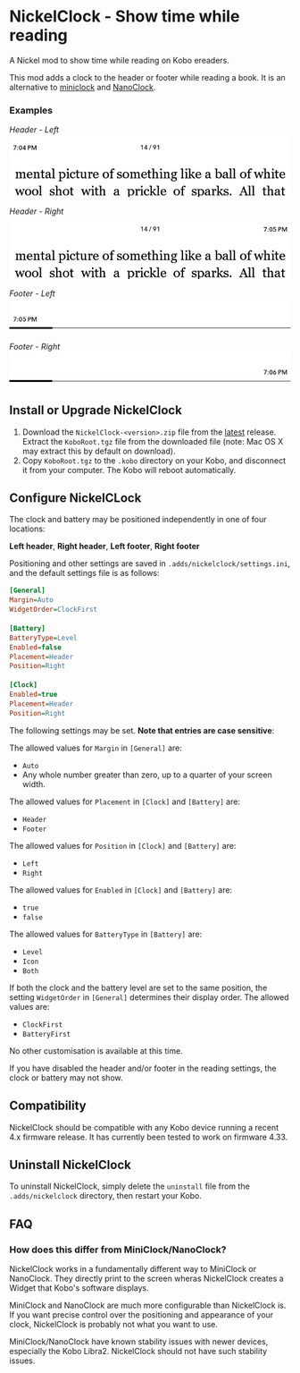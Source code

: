 # NickelClock - Show time while reading

A Nickel mod to show time while reading on Kobo ereaders.

This mod adds a clock to the header or footer while reading a book. It is an 
alternative to [miniclock](https://www.mobileread.com/forums/showpost.php?p=3762123&postcount=6) 
and [NanoClock](https://github.com/NiLuJe/NanoClock).

### Examples

*Header - Left*
![header left](./images/header-left.png)

*Header - Right*
![header right](./images/header-right.png)

*Footer - Left*
![footer left](./images/footer-left.png)

*Footer - Right*
![footer right](./images/footer-right.png)

## Install or Upgrade NickelClock

1. Download the `NickelClock-<version>.zip` file from the [latest](https://github.com/shermp/NickelClock/releases/latest) 
   release. Extract the `KoboRoot.tgz` file from the downloaded file 
   (note: Mac OS X may extract this by default on download).
2. Copy `KoboRoot.tgz` to the `.kobo` directory on your Kobo, and disconnect 
   it from your computer. The Kobo will reboot automatically.

## Configure NickelCLock

The clock and battery may be positioned independently in one of four locations: 

**Left header**, **Right header**, **Left footer**, **Right footer**

Positioning and other settings are saved in `.adds/nickelclock/settings.ini`, 
and the default settings file is as follows:

```ini
[General]
Margin=Auto
WidgetOrder=ClockFirst

[Battery]
BatteryType=Level
Enabled=false
Placement=Header
Position=Right

[Clock]
Enabled=true
Placement=Header
Position=Right

```
The following settings may be set. **Note that entries are case sensitive**:

The allowed values for `Margin` in `[General]` are:
- `Auto`
- Any whole number greater than zero, up to a quarter of your screen width.

The allowed values for `Placement` in `[Clock]` and `[Battery]` are:
- `Header`
- `Footer`

The allowed values for `Position` in `[Clock]` and `[Battery]` are:
- `Left`
- `Right`

The allowed values for `Enabled` in `[Clock]` and `[Battery]` are:
- `true`
- `false`

The allowed values for `BatteryType` in `[Battery]` are:
- `Level`
- `Icon`
- `Both`

If both the clock and the battery level are set to the same position, the 
setting `WidgetOrder` in `[General]` determines their display order. The 
allowed values are:
- `ClockFirst`
- `BatteryFirst`

No other customisation is available at this time.

If you have disabled the header and/or footer in the reading settings, the 
clock or battery may not show.

## Compatibility

NickelClock should be compatible with any Kobo device running a recent 4.x 
firmware release. It has currently been tested to work on firmware 4.33.

## Uninstall NickelClock

To uninstall NickelClock, simply delete the `uninstall` file from the
`.adds/nickelclock` directory, then restart your Kobo.

## FAQ

### How does this differ from MiniClock/NanoClock?

NickelClock works in a fundamentally different way to MiniClock or NanoClock. 
They directly print to the screen wheras NickelClock creates a Widget that 
Kobo's software displays.

MiniClock and NanoClock are much more configurable than NickelClock is. If 
you want precise control over the positioning and appearance of your clock, 
NickelClock is probably not what you want to use.

MiniClock/NanoClock have known stability issues with newer devices, especially 
the Kobo Libra2. NickelClock should not have such stability issues.
